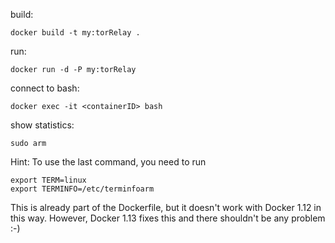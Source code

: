 build:
```
docker build -t my:torRelay .
```

run:
```
docker run -d -P my:torRelay
```

connect to bash:
```
docker exec -it <containerID> bash
```

show statistics:
```
sudo arm
```

Hint: To use the last command, you  need to run
```
export TERM=linux 
export TERMINFO=/etc/terminfoarm
```
This is already part of the Dockerfile, but it doesn't work with Docker 1.12 in this way. 
However, Docker 1.13 fixes this and there shouldn't be any problem :-)